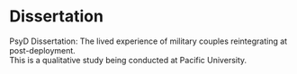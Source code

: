 # Dissertation

PsyD Dissertation: The lived experience of military couples reintegrating at post-deployment.  
This is a qualitative study being conducted at Pacific University.

